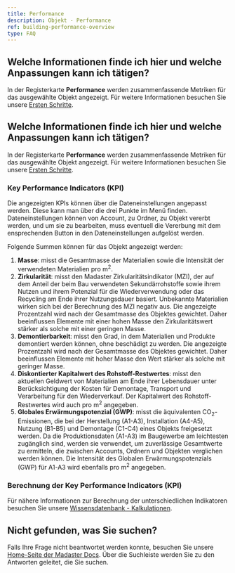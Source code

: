 ```yaml
---
title: Performance
description: Objekt - Performance
ref: building-performance-overview
type: FAQ
---
```


## Welche Informationen finde ich hier und welche Anpassungen kann ich tätigen?
In der Registerkarte **Performance** werden zusammenfassende Metriken für das ausgewählte Objekt angezeigt. Für weitere Informationen besuchen Sie unsere <a href="/de/de/get-started/object-insights-and-performance.html" target="_blank">Ersten Schritte</a>.

## Welche Informationen finde ich hier und welche Anpassungen kann ich tätigen?
In der Registerkarte **Performance** werden zusammenfassende Metriken für das ausgewählte Objekt angezeigt. Für weitere Informationen besuchen Sie unsere <a href="/de/de/get-started/object-insights-and-performance.html" target="_blank">Ersten Schritte</a>.

### Key Performance Indicators (KPI)
Die angezeigten KPIs können über die Dateneinstellungen angepasst werden. Diese kann man über die drei Punkte im Menü finden. Dateneinstellungen können von Account, zu Ordner, zu Objekt vererbt werden, und um sie zu bearbeiten, muss eventuell die Vererbung mit dem ensprechenden Button in den Dateneinstellungen aufgelöst werden.

Folgende Summen können für das Objekt angezeigt werden:

1. **Masse**: misst die Gesamtmasse der Materialien sowie die Intensität der verwendeten Materialien pro m<sup>2</sup>.
1. **Zirkularität**: misst den Madaster Zirkularitätsindikator (MZI), der auf dem Anteil der beim Bau verwendeten Sekundärrohstoffe sowie ihrem Nutzen und ihrem Potenzial für die Wiederverwendung oder das Recycling am Ende ihrer Nutzungsdauer basiert. Unbekannte Materialien wirken sich bei der Berechnung des MZI negativ aus. Die angezeigte Prozentzahl wird nach der Gesamtmasse des Objektes gewichtet. Daher beeinflussen Elemente mit einer hohen Masse den Zirkularitätswert stärker als solche mit einer geringen Masse.
1. **Demontierbarkeit**: misst den Grad, in dem Materialien und Produkte demontiert werden können, ohne beschädigt zu werden. Die angezeigte Prozentzahl wird nach der Gesamtmasse des Objektes gewichtet. Daher beeinflussen Elemente mit hoher Masse den Wert stärker als solche mit geringer Masse. 
1. **Diskontierter Kapitalwert des Rohstoff-Restwertes**: misst den aktuellen Geldwert von Materialien am Ende ihrer Lebensdauer unter Berücksichtigung der Kosten für Demontage, Transport und Verarbeitung für den Wiederverkauf. Der Kapitalwert des Rohstoff-Restwertes wird auch pro m<sup>2</sup> angegeben.
1. **Globales Erwärmungspotenzial (GWP)**: misst die äquivalenten CO<sub>2</sub>-Emissionen, die bei der Herstellung (A1-A3), Installation (A4-A5), Nutzung (B1-B5) und Demontage (C1-C4) eines Objekts freigesetzt werden. Da die Produktionsdaten (A1-A3) im Baugewerbe am leichtesten zugänglich sind, werden sie verwendet, um zuverlässige Gesamtwerte zu ermitteln, die zwischen Accounts, Ordnern und Objekten verglichen werden können. Die Intensität des Globalen Erwärmungspotenzials (GWP) für A1-A3 wird ebenfalls pro m<sup>2</sup> angegeben.

### Berechnung der Key Performance Indicators (KPI)
Für nähere Informationen zur Berechnung der unterschiedlichen Indikatoren besuchen Sie unsere <a href="/de/de/knowledge-base/calculations" target="_blank">Wissensdatenbank - Kalkulationen</a>.

## Nicht gefunden, was Sie suchen?
Falls Ihre Frage nicht beantwortet werden konnte, besuchen Sie unsere <a href="/de/de/" target="_blank">Home-Seite der Madaster Docs</a>. Über die Suchleiste werden Sie zu den Antworten geleitet, die Sie suchen. 